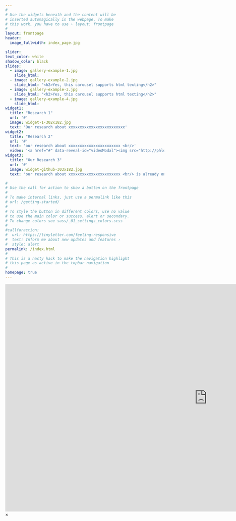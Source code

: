 ```yaml
---
#
# Use the widgets beneath and the content will be
# inserted automagically in the webpage. To make
# this work, you have to use › layout: frontpage
#
layout: frontpage
header:
  image_fullwidth: index_page.jpg

slider:
text_color: white
shadow_color: black
slides: 
  - image: gallery-example-1.jpg
    slide_html:
  - image: gallery-example-2.jpg
    slide_html: "<h2>Yes, this carousel supports html texting</h2>"
  - image: gallery-example-3.jpg
    slide_html: "<h2>Yes, this carousel supports html texting</h2>"
  - image: gallery-example-4.jpg
    slide_html:
widget1:
  title: "Research 1"
  url: '#'
  image: widget-1-302x182.jpg
  text: 'Our research about xxxxxxxxxxxxxxxxxxxxxxxxx'
widget2:
  title: "Research 2"
  url: '#'
  text: 'our research about xxxxxxxxxxxxxxxxxxxxxxx <br/>'
  video: '<a href="#" data-reveal-id="videoModal"><img src="http://phlow.github.io/feeling-responsive/images/start-video-feeling-responsive-302x182.jpg" width="302" height="182" alt=""/></a>'
widget3:
  title: "Our Research 3"
  url: '#'
  image: widget-github-303x182.jpg
  text: 'our research about xxxxxxxxxxxxxxxxxxxxxxx <br/> is already online'

#
# Use the call for action to show a button on the frontpage
#
# To make internal links, just use a permalink like this
# url: /getting-started/
#
# To style the button in different colors, use no value
# to use the main color or success, alert or secondary.
# To change colors see sass/_01_settings_colors.scss
#
#callforaction:
#  url: https://tinyletter.com/feeling-responsive
#  text: Inform me about new updates and features ›
#  style: alert
permalink: /index.html
#
# This is a nasty hack to make the navigation highlight
# this page as active in the topbar navigation
#
homepage: true
---
```



<div id="videoModal" class="reveal-modal large" data-reveal="">
  <div class="flex-video widescreen vimeo" style="display: block;">
    <iframe width="1280" height="720" src="https://www.youtube.com/embed/3b5zCFSmVvU" frameborder="0" allowfullscreen></iframe>
  </div>
  <a class="close-reveal-modal">&#215;</a>
</div>